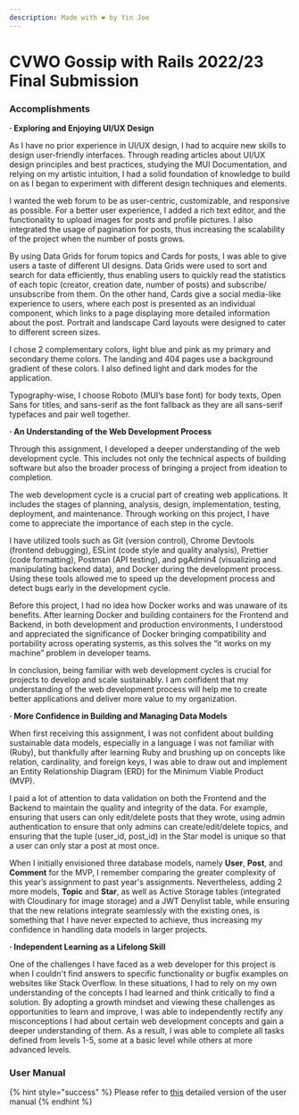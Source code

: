 ```yaml
---
description: Made with ❤️ by Yin Joe
---
```


# CVWO Gossip with Rails 2022/23 Final Submission

### **Accomplishments**

**·        Exploring and Enjoying UI/UX Design**

As I have no prior experience in UI/UX design, I had to acquire new skills to design user-friendly interfaces. Through reading articles about UI/UX design principles and best practices, studying the MUI Documentation, and relying on my artistic intuition, I had a solid foundation of knowledge to build on as I began to experiment with different design techniques and elements.

I wanted the web forum to be as user-centric, customizable, and responsive as possible. For a better user experience, I added a rich text editor, and the functionality to upload images for posts and profile pictures. I also integrated the usage of pagination for posts, thus increasing the scalability of the project when the number of posts grows.

By using Data Grids for forum topics and Cards for posts, I was able to give users a taste of different UI designs. Data Grids were used to sort and search for data efficiently, thus enabling users to quickly read the statistics of each topic (creator, creation date, number of posts) and subscribe/ unsubscribe from them. On the other hand, Cards give a social media-like experience to users, where each post is presented as an individual component, which links to a page displaying more detailed information about the post. Portrait and landscape Card layouts were designed to cater to different screen sizes.

I chose 2 complementary colors, light blue and pink as my primary and secondary theme colors. The landing and 404 pages use a background gradient of these colors. I also defined light and dark modes for the application.&#x20;

Typography-wise, I choose Roboto (MUI’s base font) for body texts, Open Sans for titles, and sans-serif as the font fallback as they are all sans-serif typefaces and pair well together.



**·       An Understanding of the Web Development Process**

Through this assignment, I developed a deeper understanding of the web development cycle. This includes not only the technical aspects of building software but also the broader process of bringing a project from ideation to completion.

The web development cycle is a crucial part of creating web applications. It includes the stages of planning, analysis, design, implementation, testing, deployment, and maintenance. Through working on this project, I have come to appreciate the importance of each step in the cycle.

I have utilized tools such as Git (version control), Chrome Devtools (frontend debugging), ESLint (code style and quality analysis), Prettier (code formatting), Postman (API testing), and pgAdmin4 (visualizing and manipulating backend data), and Docker during the development process. Using these tools allowed me to speed up the development process and detect bugs early in the development cycle.

Before this project, I had no idea how Docker works and was unaware of its benefits. After learning Docker and building containers for the Frontend and Backend, in both development and production environments, I understood and appreciated the significance of Docker bringing compatibility and portability across operating systems, as this solves the “it works on my machine” problem in developer teams.

In conclusion, being familiar with web development cycles is crucial for projects to develop and scale sustainably. I am confident that my understanding of the web development process will help me to create better applications and deliver more value to my organization.



**·        More Confidence in Building and Managing Data Models**

When first receiving this assignment, I was not confident about building sustainable data models, especially in a language I was not familiar with (Ruby), but thankfully after learning Ruby and brushing up on concepts like relation, cardinality, and foreign keys, I was able to draw out and implement an Entity Relationship Diagram (ERD) for the Minimum Viable Product (MVP).

I paid a lot of attention to data validation on both the Frontend and the Backend to maintain the quality and integrity of the data. For example, ensuring that users can only edit/delete posts that they wrote, using admin authentication to ensure that only admins can create/edit/delete topics, and ensuring that the tuple (user\_id, post\_id) in the Star model is unique so that a user can only star a post at most once.

When I initially envisioned three database models, namely **User**, **Post**, and **Comment** for the MVP, I remember comparing the greater complexity of this year’s assignment to past year's assignments. Nevertheless, adding 2 more models, **Topic** and **Star**, as well as Active Storage tables (integrated with Cloudinary for image storage) and a JWT Denylist table, while ensuring that the new relations integrate seamlessly with the existing ones, is something that I have never expected to achieve, thus increasing my confidence in handling data models in larger projects.



**·        Independent Learning as a Lifelong Skill**

One of the challenges I have faced as a web developer for this project is when I couldn't find answers to specific functionality or bugfix examples on websites like Stack Overflow. In these situations, I had to rely on my own understanding of the concepts I had learned and think critically to find a solution. By adopting a growth mindset and viewing these challenges as opportunities to learn and improve, I was able to independently rectify any misconceptions I had about certain web development concepts and gain a deeper understanding of them. As a result, I was able to complete all tasks defined from levels 1-5, some at a basic level while others at more advanced levels.

### User Manual

{% hint style="success" %}
Please refer to [this](broken-reference) detailed version of the user manual
{% endhint %}
